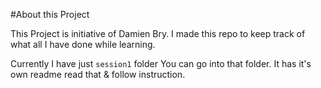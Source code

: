 #About this Project

This Project is initiative of Damien Bry. I made this repo to keep track of what all I have done while learning.

Currently I have just `session1` folder You can go into that folder. It has it's own readme read that & follow instruction.